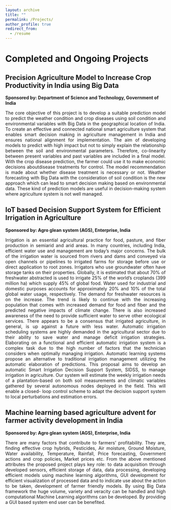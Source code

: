 ```yaml
---
layout: archive 
title: ""
permalink: /Projects/
author_profile: true
redirect_from:
  - /resume
---
```



# Completed and Ongoing Projects

## Precision Agriculture Model to Increase Crop Productivity in India using Big Data
**Sponsored by: Department of Science and Technology, Government of India** 
<p align="justify">The core objective of this project is to develop a suitable prediction model to predict the weather condition and crop diseases using soil condition and environmental variables with Big Data in the geographical location of India. To create an effective and connected national smart agriculture system that enables smart decision making in agriculture management in India and ensures national alignment for implementation. The aim of developing models to predict with high impact but not to simply explain the relationship between the soil and environmental parameters. Therefore, co-linearity between present variables and past variables are included in a final model. With the crop disease prediction, the farmer could use it to make economic decisions aboutdisease treatments for control. The model recommendation is made about whether disease treatment is necessary or not. Weather forecasting with Big Data with the consideration of soil condition is the new approach which can lead to smart decision making based on environmental data. These kind of prediction models are useful in decision-making system where agriculture system is not well managed.</p>

## IoT based Decision Support System for Efficient Irrigation in Agriculture
**Sponsored by: Agro glean system (AGS), Enterprise, India** 
<p align="justify">Irrigation is an essential agricultural practice for food, pasture, and fiber production in semiarid and arid areas. In many countries, including India, efficient water use and management are today’s major concerns. The bulk of the irrigation water is sourced from rivers and dams and conveyed via open channels or pipelines to irrigated farms for storage before use or direct application to root zones. Irrigators who use groundwater often have storage tanks on their properties. Globally, it is estimated that about 70% of freshwater abstracted is used to irrigate 25% of the world’s croplands (399 million ha) which supply 45% of global food. Water used for industrial and domestic purposes accounts for approximately 20% and 10% of the total global water usage, respectively. The demand for freshwater resources is on the increase. The trend is likely to continue with the increasing population that comes with increased demand for food and fiber and the predicted negative impacts of climate change. There is also increased awareness of the need to provide sufficient water to serve other ecological services. There appears to be a consensus that irrigated agriculture, in general, is up against a future with less water. Automatic irrigation scheduling systems are highly demanded in the agricultural sector due to their ability to save water and manage deficit irrigation strategies. Elaborating on a functional and efficient automatic irrigation system is a complex task due to the high number of factors that the technician considers when optimally managing irrigation. Automatic learning systems propose an alternative to traditional irrigation management utilizing the automatic elaboration of predictions. This proposal aims to develop an automatic Smart Irrigation Decision Support System, SIDSS, to manage irrigation in agriculture. Our system will estimate the weekly irrigation needs of a plantation-based on both soil measurements and climatic variables gathered by several autonomous nodes deployed in the field. This will enable a closed- loop control scheme to adapt the decision support system to local perturbations and estimation errors.</p>


## Machine learning based agriculture advent for farmer activity development in India
**Sponsored by: Agro glean system (AGS), Enterprise, India** 
<p align="justify">There are many factors that contribute to farmers’ profitability. They are, finding effective crop hybrids, Pesticides, Air moisture, Ground Moisture, Water availability, Temperature, Rainfall, Price forecasting, Government actions and crop policies, Market prices etc. From the above mentioned attributes the proposed project plays key role: to data acquisition through developed sensors, efficient storage of data, data processing, developing efficient models using machine learning algorithms, GUI development for efficient visualization of processed data and to indicate use about the action to be taken, development of farmer friendly models.
By using Big Data framework the huge volume, variety and veracity can be handled and high computational Machine Learning algorithms can be developed. By providing a GUI based system end user can be benefited.</p>
